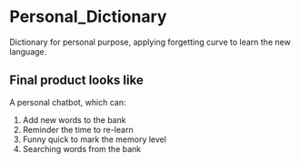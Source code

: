 # Personal_Dictionary
Dictionary for personal purpose, applying forgetting curve to learn the new language.
## Final product looks like
A personal chatbot, which can:
1. Add new words to the bank
2. Reminder the time to re-learn
3. Funny quick to mark the memory level
4. Searching words from the bank


